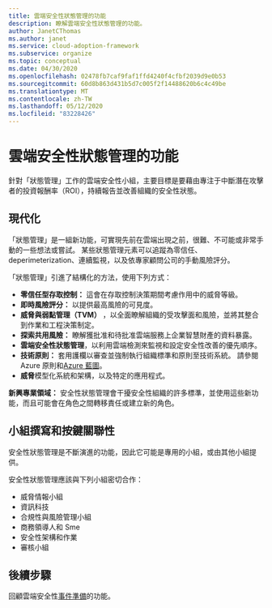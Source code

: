 ```yaml
---
title: 雲端安全性狀態管理的功能
description: 瞭解雲端安全性狀態管理的功能。
author: JanetCThomas
ms.author: janet
ms.service: cloud-adoption-framework
ms.subservice: organize
ms.topic: conceptual
ms.date: 04/30/2020
ms.openlocfilehash: 02478fb7caf9faf1ffd4240f4cfbf2039d9e0b53
ms.sourcegitcommit: 60d8b863d431b5d7c005f2f14488620b6c4c49be
ms.translationtype: MT
ms.contentlocale: zh-TW
ms.lasthandoff: 05/12/2020
ms.locfileid: "83228426"
---
```

<!--docsTest:ignore TVM -->

# <a name="function-of-cloud-security-posture-management"></a>雲端安全性狀態管理的功能

針對「狀態管理」工作的雲端安全性小組，主要目標是要藉由專注于中斷潛在攻擊者的投資報酬率（ROI），持續報告並改善組織的安全性狀態。

## <a name="modernization"></a>現代化

「狀態管理」是一組新功能，可實現先前在雲端出現之前，很難、不可能或非常手動的一些想法或嘗試。 某些狀態管理元素可以追蹤為零信任、deperimeterization、連續監視，以及依專家顧問公司的手動風險評分。

「狀態管理」引進了結構化的方法，使用下列方式：

- **零信任型存取控制：** 這會在存取控制決策期間考慮作用中的威脅等級。
- **即時風險評分：** 以提供最高風險的可見度。
- **威脅與弱點管理（TVM）** ，以全面瞭解組織的受攻擊面和風險，並將其整合到作業和工程決策制定。
- **探索共用風險：** 瞭解獲批准和待批准雲端服務上企業智慧財產的資料暴露。
- **雲端安全性狀態管理**，以利用雲端檢測來監視和設定安全性改善的優先順序。
- **技術原則：** 套用護欄以審查並強制執行組織標準和原則至技術系統。 請參閱 Azure 原則和[Azure 藍圖](https://docs.microsoft.com/azure/governance/blueprints/overview)。
- **威脅**模型化系統和架構，以及特定的應用程式。

**新興專業領域：** 安全性狀態管理會干擾安全性組織的許多標準，並使用這些新功能，而且可能會在角色之間轉移責任或建立新的角色。

## <a name="team-composition-and-key-relationships"></a>小組撰寫和按鍵關聯性

安全性狀態管理是不斷演進的功能，因此它可能是專用的小組，或由其他小組提供。

安全性狀態管理應該與下列小組密切合作：

- 威脅情報小組
- 資訊科技
- 合規性與風險管理小組
- 商務領導人和 Sme
- 安全性架構和作業
- 審核小組

## <a name="next-steps"></a>後續步驟

回顧雲端安全性[事件準備](./cloud-security-incident-preparation.md)的功能。
